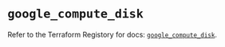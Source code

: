 # `google_compute_disk`

Refer to the Terraform Registory for docs: [`google_compute_disk`](https://registry.terraform.io/providers/hashicorp/google/4.73.0/docs/resources/compute_disk).
